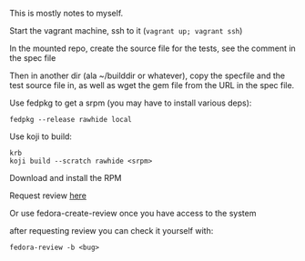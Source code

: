 This is mostly notes to myself.

Start the vagrant machine, ssh to it (`vagrant up; vagrant ssh`)

In the mounted repo, create the source file for the tests, see the comment in the spec file

Then in another dir (ala ~/builddir or whatever), copy the specfile and the test source file in, as well as wget the gem file from the URL in the spec file.

Use fedpkg to get a srpm (you may have to install various deps):

```shell
fedpkg --release rawhide local
```

Use koji to build:

```shell
krb
koji build --scratch rawhide <srpm>
```

Download and install the RPM

Request review [here](https://bugzilla.redhat.com/bugzilla/enter_bug.cgi?product=Fedora&format=fedora-review)

Or use fedora-create-review once you have access to the system

after requesting review you can check it yourself with:

```shell
fedora-review -b <bug>
```
